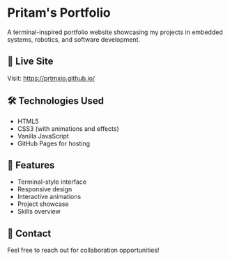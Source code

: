 # Pritam's Portfolio

A terminal-inspired portfolio website showcasing my projects in embedded systems, robotics, and software development.

## 🚀 Live Site
Visit: https://prtmxio.github.io/

## 🛠️ Technologies Used
- HTML5
- CSS3 (with animations and effects)
- Vanilla JavaScript
- GitHub Pages for hosting

## 📱 Features
- Terminal-style interface
- Responsive design
- Interactive animations
- Project showcase
- Skills overview

## 📧 Contact
Feel free to reach out for collaboration opportunities!
